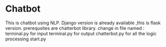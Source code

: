 # Chatbot
This is chatbot using NLP.
Django version is already available ,this is flask version.
prerequsites are chatterbot library.
change in file named :
terminal.py for input 
terminal.py for output
chatterbot.py for all the logic processing
start.py
